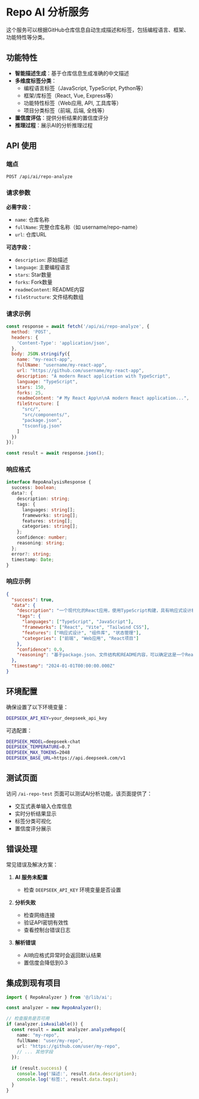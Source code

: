 # Repo AI 分析服务

这个服务可以根据GitHub仓库信息自动生成描述和标签，包括编程语言、框架、功能特性等分类。

## 功能特性

- **智能描述生成**：基于仓库信息生成准确的中文描述
- **多维度标签分类**：
  - 编程语言标签（JavaScript, TypeScript, Python等）
  - 框架/库标签（React, Vue, Express等）
  - 功能特性标签（Web应用, API, 工具库等）
  - 项目分类标签（前端, 后端, 全栈等）
- **置信度评估**：提供分析结果的置信度评分
- **推理过程**：展示AI的分析推理过程

## API 使用

### 端点
```
POST /api/ai/repo-analyze
```

### 请求参数

**必需字段：**
- `name`: 仓库名称
- `fullName`: 完整仓库名称（如 username/repo-name）
- `url`: 仓库URL

**可选字段：**
- `description`: 原始描述
- `language`: 主要编程语言
- `stars`: Star数量
- `forks`: Fork数量
- `readmeContent`: README内容
- `fileStructure`: 文件结构数组

### 请求示例

```javascript
const response = await fetch('/api/ai/repo-analyze', {
  method: 'POST',
  headers: {
    'Content-Type': 'application/json',
  },
  body: JSON.stringify({
    name: "my-react-app",
    fullName: "username/my-react-app",
    url: "https://github.com/username/my-react-app",
    description: "A modern React application with TypeScript",
    language: "TypeScript",
    stars: 150,
    forks: 25,
    readmeContent: "# My React App\n\nA modern React application...",
    fileStructure: [
      "src/",
      "src/components/",
      "package.json",
      "tsconfig.json"
    ]
  })
});

const result = await response.json();
```

### 响应格式

```typescript
interface RepoAnalysisResponse {
  success: boolean;
  data?: {
    description: string;
    tags: {
      languages: string[];
      frameworks: string[];
      features: string[];
      categories: string[];
    };
    confidence: number;
    reasoning: string;
  };
  error?: string;
  timestamp: Date;
}
```

### 响应示例

```json
{
  "success": true,
  "data": {
    "description": "一个现代化的React应用，使用TypeScript构建，具有响应式设计和组件库。",
    "tags": {
      "languages": ["TypeScript", "JavaScript"],
      "frameworks": ["React", "Vite", "Tailwind CSS"],
      "features": ["响应式设计", "组件库", "状态管理"],
      "categories": ["前端", "Web应用", "React项目"]
    },
    "confidence": 0.9,
    "reasoning": "基于package.json、文件结构和README内容，可以确定这是一个React项目..."
  },
  "timestamp": "2024-01-01T00:00:00.000Z"
}
```

## 环境配置

确保设置了以下环境变量：

```bash
DEEPSEEK_API_KEY=your_deepseek_api_key
```

可选配置：
```bash
DEEPSEEK_MODEL=deepseek-chat
DEEPSEEK_TEMPERATURE=0.7
DEEPSEEK_MAX_TOKENS=2048
DEEPSEEK_BASE_URL=https://api.deepseek.com/v1
```

## 测试页面

访问 `/ai-repo-test` 页面可以测试AI分析功能，该页面提供了：
- 交互式表单输入仓库信息
- 实时分析结果显示
- 标签分类可视化
- 置信度评分展示

## 错误处理

常见错误及解决方案：

1. **AI 服务未配置**
   - 检查 `DEEPSEEK_API_KEY` 环境变量是否设置

2. **分析失败**
   - 检查网络连接
   - 验证API密钥有效性
   - 查看控制台错误日志

3. **解析错误**
   - AI响应格式异常时会返回默认结果
   - 置信度会降低到0.3

## 集成到现有项目

```typescript
import { RepoAnalyzer } from '@/lib/ai';

const analyzer = new RepoAnalyzer();

// 检查服务是否可用
if (analyzer.isAvailable()) {
  const result = await analyzer.analyzeRepo({
    name: "my-repo",
    fullName: "user/my-repo",
    url: "https://github.com/user/my-repo",
    // ... 其他字段
  });
  
  if (result.success) {
    console.log('描述:', result.data.description);
    console.log('标签:', result.data.tags);
  }
}
```
